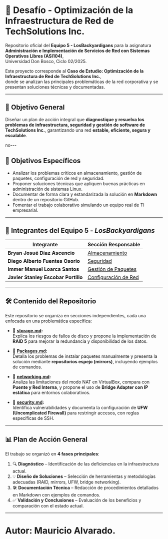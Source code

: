 # 🚀 Desafío - Optimización de la Infraestructura de Red de TechSolutions Inc.

Repositorio oficial del **Equipo 5 - LosBackyardigans** para la asignatura  
**Administración e Implementación de Servicios de Red con Sistemas Operativos Libres (ASI104)**,  
Universidad Don Bosco, Ciclo 02/2025.  

Este proyecto corresponde al **Caso de Estudio: Optimización de la Infraestructura de Red de TechSolutions Inc.**,  
donde se analizan las principales problemáticas de la red corporativa y se presentan soluciones técnicas y documentadas.  

---

## 📌 Objetivo General
Diseñar un plan de acción integral que **diagnostique y resuelva los problemas de infraestructura, seguridad y gestión de software de TechSolutions Inc.**, garantizando una red **estable, eficiente, segura y escalable**.

no---

## 🎯 Objetivos Específicos
- Analizar los problemas críticos en almacenamiento, gestión de paquetes, configuración de red y seguridad.  
- Proponer soluciones técnicas que apliquen buenas prácticas en administración de sistemas Linux.  
- Documentar de forma clara y estandarizada la solución en **Markdown** dentro de un repositorio GitHub.  
- Fomentar el trabajo colaborativo simulando un equipo real de TI empresarial.  

---

## 👥 Integrantes del Equipo 5 - *LosBackyardigans*

| Integrante                          | Sección Responsable                              |
|------------------------------------|-------------------------------------------------|
| **Bryan Josué Díaz Ascencio**       | [Almacenamiento](storage.md) |
| **Diego Alberto Fuentes Osorio**    | [Seguridad](security.md) |
| **Immer Manuel Loarca Santos**      | [Gestión de Paquetes ](packages.md) |
| **Javier Stanley Escobar Portillo** | [Configuración de Red](networking.md) |

---

## 🛠️ Contenido del Repositorio
Este repositorio se organiza en secciones independientes, cada una enfocada en una problemática específica:

- 📂 **[storage.md](storage.md):**  
  Explica los riesgos de fallos de disco y propone la implementación de **RAID 5** para mejorar la redundancia y disponibilidad de los datos.

- 📂 **[Packages.md](Packages.md):**  
  Detalla los problemas de instalar paquetes manualmente y presenta la solución mediante **repositorios espejo (mirrors)**, incluyendo ejemplos de comandos.

- 📂 **[networking.md](networking.md):**  
  Analiza las limitaciones del modo NAT en VirtualBox, compara con **Puente y Red Interna**, y propone el uso de **Bridge Adapter con IP estática** para entornos colaborativos.

- 📂 **[security.md](security.md):**  
  Identifica vulnerabilidades y documenta la configuración de **UFW (Uncomplicated Firewall)** para restringir accesos, con reglas específicas de SSH.

---

## 📊 Plan de Acción General
El trabajo se organizó en **4 fases principales**:

1. 🔍 **Diagnóstico** – Identificación de las deficiencias en la infraestructura actual.  
2. 💡 **Diseño de Soluciones** – Selección de herramientas y metodologías adecuadas (RAID, mirrors, UFW, bridge networking).  
3. 🛠️ **Documentación Técnica** – Redacción de procedimientos detallados en Markdown con ejemplos de comandos.  
4. ✅ **Validación y Conclusiones** – Evaluación de los beneficios y comparación con el estado actual.  

---

# Autor: Mauricio Alvarado.
